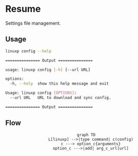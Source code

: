 # Resume

Settings file management.

## Usage

```bash
linuxp config --help

=============== Output ===============

usage: linuxp config [-h] [--url URL]

options:
  -h, --help  show this help message and exit

Usage: linuxp config [OPTIONS]:
  --url URL   URL to download and sync config.

=============== Output ===============
```

## Flow

<center>

``` mermaid
graph TD
    L[linuxp] -->|type command| c(config)
    c ---> option_c{arguments}
    option_c --->|add| arg_c_url[url]
```

</center>